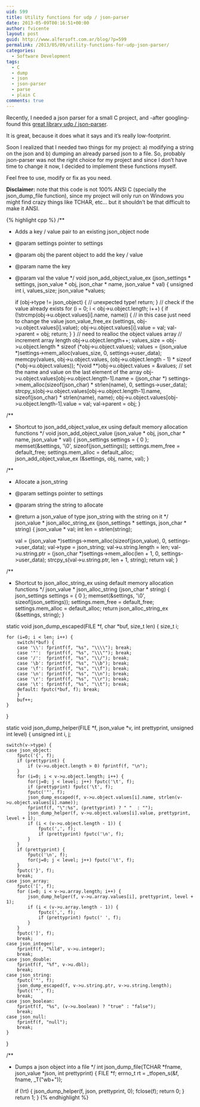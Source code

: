 ```yaml
---
uid: 599
title: Utility functions for udp / json-parser
date: 2013-05-09T00:16:51+00:00
author: fvicente
layout: post
guid: http://www.alfersoft.com.ar/blog/?p=599
permalink: /2013/05/09/utility-functions-for-udp-json-parser/
categories:
  - Software Development
tags:
  - C
  - dump
  - json
  - json-parser
  - parse
  - plain C
comments: true
---
```

Recently, I needed a json parser for a small C project, and -after googling- found this <a href="https://github.com/udp/json-parser" title="udp / json-parser" target="_blank">great library udp / json-parser</a>.

It is great, because it does what it says and it&#8217;s really low-footprint.

Soon I realized that I needed two things for my project: a) modifying a string on the json and b) dumping an already parsed json to a file. So, probably json-parser was not the right choice for my project and since I don&#8217;t have time to change it now, I decided to implement these functions myself.

Feel free to use, modify or fix as you need.

<!--more-->

**Disclaimer:** note that this code is not 100% ANSI C (specially the json\_dump\_file function), since my project will only run on Windows you might find crazy things like TCHAR, etc&#8230; but it shouldn&#8217;t be that difficult to make it ANSI.

{% highlight cpp %}
/**
 * Adds a key / value pair to an existing json_object node
 * @param  settings	pointer to settings
 * @param  obj		the parent object to add the key / value
 * @param  name		the key
 * @param  val		the value
 */
void json_add_object_value_ex (json_settings * settings, json_value * obj, json_char * name, json_value * val)
{
	unsigned int i, values_size;
	json_value *values;

	if (obj->type != json_object) {
		// unexpected type!
		return;
	}
	// check if the value already exists
	for (i = 0; i < obj->u.object.length; i++) {
		if (!strcmp(obj->u.object.values[i].name, name)) {
			// in this case just need to change the value
			json_value_free_ex (settings, obj->u.object.values[i].value);
			obj->u.object.values[i].value = val;
			val->parent = obj;
			return;
		}
	}
	// need to realloc the object values array
	// increment array length
	obj->u.object.length++;
	values_size = obj->u.object.length * sizeof (*obj->u.object.values);
	values = (json_value *)settings->mem_alloc(values_size, 0, settings->user_data);
	memcpy(values, obj->u.object.values, (obj->u.object.length - 1) * sizeof (*obj->u.object.values));
	*(void **)obj->u.object.values = &values;
	// set the name and value on the last element of the array
	obj->u.object.values[obj->u.object.length-1].name = (json_char *) settings->mem_alloc(sizeof(json_char) * strlen(name), 0, settings->user_data);
	strcpy_s(obj->u.object.values[obj->u.object.length-1].name, sizeof(json_char) * strlen(name), name);
	obj->u.object.values[obj->u.object.length-1].value = val;
	val->parent = obj;
}

/**
 * Shortcut to json_add_object_value_ex using default memory allocation functions
 */
void json_add_object_value (json_value * obj, json_char * name, json_value * val)
{
	json_settings settings = { 0 };
	memset(&settings, '\0', sizeof(json_settings));
	settings.mem_free = default_free;
	settings.mem_alloc = default_alloc;
	json_add_object_value_ex (&settings, obj, name, val);
}

/**
 * Allocate a json_string
 * @param  settings	pointer to settings
 * @param  string	the string to allocate
 * @return a json_value of type json_string with the string on it
 */
json_value * json_alloc_string_ex (json_settings * settings, json_char * string)
{
	json_value * val;
	int len = strlen(string);

	val = (json_value *)settings->mem_alloc(sizeof(json_value), 0, settings->user_data);
	val->type = json_string;
	val->u.string.length = len;
	val->u.string.ptr = (json_char *)settings->mem_alloc(len + 1, 0, settings->user_data);
	strcpy_s(val->u.string.ptr, len + 1, string);
	return val;
}

/**
 * Shortcut to json_alloc_string_ex using default memory allocation functions
 */
json_value * json_alloc_string (json_char * string)
{
	json_settings settings = { 0 };
	memset(&settings, '\0', sizeof(json_settings));
	settings.mem_free = default_free;
	settings.mem_alloc = default_alloc;
	return json_alloc_string_ex (&settings, string);
}

static void json_dump_escaped(FILE *f, char *buf, size_t len)
{
	size_t	i;

	for (i=0; i < len; i++) {
		switch(*buf) {
		case '\\': fprintf(f, "%s", "\\\\"); break;
		case '"':  fprintf(f, "%s", "\\\""); break;
		case '/':  fprintf(f, "%s", "\\/"); break;
		case '\b': fprintf(f, "%s", "\\b"); break;
		case '\f': fprintf(f, "%s", "\\f"); break;
		case '\n': fprintf(f, "%s", "\\n"); break;
		case '\r': fprintf(f, "%s", "\\r"); break;
		case '\t': fprintf(f, "%s", "\\t"); break;
		default: fputc(*buf, f); break;
		}
		buf++;
	}
}

static void json_dump_helper(FILE *f, json_value *v, int prettyprint, unsigned int level)
{
	unsigned int		i, j;

	switch(v->type) {
	case json_object:
		fputc('{', f);
		if (prettyprint) {
			if (v->u.object.length > 0) fprintf(f, "\n");
		}
		for (i=0; i < v->u.object.length; i++) {
			for(j=0; j < level; j++) fputc('\t', f);
			if (prettyprint) fputc('\t', f);
			fputc('"', f);
			json_dump_escaped(f, v->u.object.values[i].name, strlen(v->u.object.values[i].name));
			fprintf(f, "\":%s", (prettyprint) ? " "  : "");
			json_dump_helper(f, v->u.object.values[i].value, prettyprint, level + 1);
			if (i < (v->u.object.length - 1)) {
				fputc(',', f);
				if (prettyprint) fputc('\n', f);
			}
		}
		if (prettyprint) {
			fputc('\n', f);
			for(j=0; j < level; j++) fputc('\t', f);
		}
		fputc('}', f);
		break;
	case json_array:
		fputc('[', f);
		for (i=0; i < v->u.array.length; i++) {
			json_dump_helper(f, v->u.array.values[i], prettyprint, level + 1);
			if (i < (v->u.array.length - 1)) {
				fputc(',', f);
				if (prettyprint) fputc(' ', f);
			}
		}
		fputc(']', f);
		break;
	case json_integer:
		fprintf(f, "%lld", v->u.integer);
		break;
	case json_double:
		fprintf(f, "%f", v->u.dbl);
		break;
	case json_string:
		fputc('"', f);
		json_dump_escaped(f, v->u.string.ptr, v->u.string.length);
		fputc('"', f);
		break;
	case json_boolean:
		fprintf(f, "%s", (v->u.boolean) ? "true" : "false");
		break;
	case json_null:
		fprintf(f, "null");
		break;
	}
}

/**
 * Dumps a json object into a file
 */
int json_dump_file(TCHAR *fname, json_value *json, int prettyprint)
{
	FILE		*f;
	errno_t		rt = _tfopen_s(&f, fname, _T("wb+"));

	if (!rt) {
		json_dump_helper(f, json, prettyprint, 0);
		fclose(f);
		return 0;
	}
	return 1;
}
{% endhighlight %}

